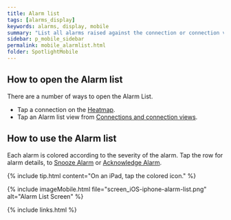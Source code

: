 ```yaml
---
title: Alarm list
tags: [alarms_display]
keywords: alarms, display, mobile
summary: "List all alarms raised against the connection or connection view."
sidebar: p_mobile_sidebar
permalink: mobile_alarmlist.html
folder: SpotlightMobile
---
```


## How to open the Alarm list

There are a number of ways to open the Alarm List.

*  Tap a connection on the [Heatmap](/documentation-theme-jekyll/mobile_heatmap).
*  Tap an Alarm list view from [Connections and connection views](/documentation-theme-jekyll/connections).

## How to use the Alarm list

Each alarm is colored according to the severity of the alarm. Tap the row for alarm details, to [Snooze Alarm](/documentation-theme-jekyll/mobile_snooze) or [Acknowledge Alarm](/documentation-theme-jekyll/mobile_acknowledge).

{% include tip.html content="On an iPad, tap the colored icon." %}

{% include imageMobile.html file="screen_iOS-iphone-alarm-list.png" alt="Alarm List Screen" %}

{% include links.html %}
